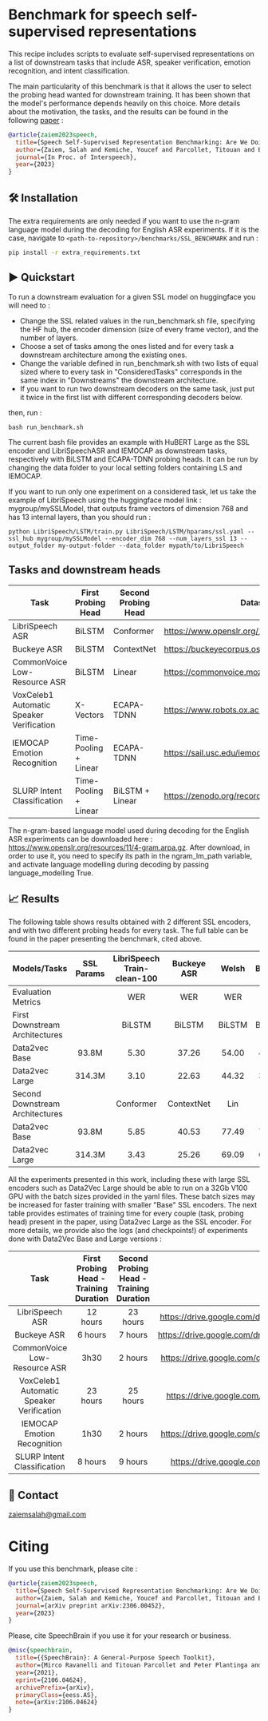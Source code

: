 # Benchmark for speech self-supervised representations
This recipe includes scripts to evaluate self-supervised representations on a list of downstream tasks that include ASR, speaker verification, emotion recognition, and intent classification. 

The main particularity of this benchmark is that it allows the user to select the probing head wanted for downstream training. It has been shown that the model's performance depends heavily on this choice. More details about the motivation, the tasks, and the results can be found in the following [paper](https://arxiv.org/abs/2306.00452) :

```bibtex
@article{zaiem2023speech,
  title={Speech Self-Supervised Representation Benchmarking: Are We Doing it Right?},
  author={Zaiem, Salah and Kemiche, Youcef and Parcollet, Titouan and Essid, Slim and Ravanelli, Mirco},
  journal={In Proc. of Interspeech},
  year={2023}
}
```

## 🛠️️ Installation
The extra requirements are only needed if you want to use the n-gram language model during the decoding for English ASR experiments. If it is the case, navigate to `<path-to-repository>/benchmarks/SSL_BENCHMARK` and run :

```bash
pip install -r extra_requirements.txt
```
## ▶️ Quickstart

To run a downstream evaluation for a given SSL model on huggingface you will need to  :
* Change the SSL related values in the run\_benchmark.sh file, specifying the HF hub, the encoder dimension (size of every frame vector), and the number of layers.
* Choose a set of tasks among the ones listed  and for every task a downstream architecture among the existing ones.
* Change the variable defined in run\_benchmark.sh with two lists of equal sized where to every task  in "ConsideredTasks" corresponds in the same index in "Downstreams" the downstream architecture.
* If you want to run two downstream decoders on the same task, just put it twice in the first list with different corresponding decoders below.

then, run :

```
bash run_benchmark.sh
```
The current bash file provides an example with HuBERT Large as the SSL encoder and LibriSpeechASR and IEMOCAP as downstream tasks, respectively with BiLSTM and ECAPA-TDNN probing heads. It can be run by changing the data folder to your local setting folders containing LS and IEMOCAP.

If you want to run only one experiment on a considered task, let us take the example of LibriSpeech using the huggingface model link : mygroup/mySSLModel, that outputs frame vectors of dimension 768 and has 13 internal layers, than you should run :

```
python LibriSpeech/LSTM/train.py LibriSpeech/LSTM/hparams/ssl.yaml --ssl_hub mygroup/mySSLModel --encoder_dim 768 --num_layers_ssl 13 --output_folder my-output-folder --data_folder mypath/to/LibriSpeech
```

## Tasks and downstream heads

| Task                                     | First Probing Head    | Second Probing Head | Dataset Download                                         |
|------------------------------------------|-----------------------|---------------------|----------------------------------------------------------|
| LibriSpeech ASR                          | BiLSTM                | Conformer           | https://www.openslr.org/12                               |
| Buckeye ASR                              | BiLSTM                | ContextNet          | https://buckeyecorpus.osu.edu/                           |
| CommonVoice Low-Resource  ASR            | BiLSTM                | Linear              | https://commonvoice.mozilla.org/fr                       |
| VoxCeleb1 Automatic Speaker Verification | X-Vectors             | ECAPA-TDNN          | https://www.robots.ox.ac.uk/~vgg/data/voxceleb/vox1.html |
| IEMOCAP Emotion Recognition              | Time-Pooling + Linear | ECAPA-TDNN          | https://sail.usc.edu/iemocap/                            |
| SLURP Intent Classification              | Time-Pooling + Linear | BiLSTM + Linear     | https://zenodo.org/record/4274930                        |

The n-gram-based language model used during decoding for the English ASR experiments can be downloaded here : https://www.openslr.org/resources/11/4-gram.arpa.gz. After download, in order to use it, you need to specify its path in the ngram\_lm\_path variable, and activate language modelling during decoding by passing language\_modelling True.

## 📈️ Results

The following table shows results obtained with 2 different SSL encoders, and with two different probing heads for every task. The full table can be found in the paper presenting the benchmark, cited above.

| Models/Tasks                    | SSL Params | LibriSpeech Train-clean-100 | Buckeye ASR |  Welsh | Basque  |  VoxCeleb1 |       IEMOCAP      | SLURP Scenario identification |
|---------------------------------|:----------:|:---------------------------:|:-----------:|:------:|:-------:|:----------:|:------------------:|:-----------------------------:|
| Evaluation Metrics              |            |             WER             |     WER     |   WER  |   WER   |     EER    |      Accuracy      |            Accuracy           |
| First Downstream Architectures  |            |            BiLSTM           |    BiLSTM   | BiLSTM |  BiLSTM |  X-Vectors | Time-pool + Linear |       Time-pool + Linear      |
| Data2vec Base                   |    93.8M   |             5.30            |    37.26    |  54.00 |  46.37  |    5.43    |        63.0        |              56.9             |
| Data2vec Large                  |   314.3M   |             3.10            |    22.63    |  44.32 |  38.23  |    4.89    |        64.1        |              69.8             |
| Second Downstream Architectures |            |          Conformer          |  ContextNet |   Lin  |   Lin   | ECAPA-TDNN |     ECAPA-TDNN     |        BiLSTM + Linear        |
| Data2vec Base                   |    93.8M   |             5.85            |    40.53    |  77.49 |  75.26  |    3.75    |         72         |              73.4             |
| Data2vec Large                  |   314.3M   |             3.43            |    25.26    |  69.09 |  63.31  |    2.67    |        71.3        |              79.9             |

All the experiments presented in this work, including these with large SSL encoders such as Data2Vec Large should be able to run on a 32Gb V100 GPU with the batch sizes provided in the yaml files. These batch sizes may be increased for faster training with smaller "Base" SSL encoders. The next table provides estimates of training time for every couple (task, probing head) present in the paper, using Data2vec Large as the SSL encoder. For more details, we provide also the logs (and checkpoints!) of experiments done with Data2Vec Base and Large versions :

|                   Task                   | First Probing Head - Training Duration | Second Probing Head - Training Duration |                            Data2Vec Base Logs                            | Data2Vec Large Logs                                                      |
|:----------------------------------------:|:--------------------------------------:|:---------------------------------------:|:------------------------------------------------------------------------:|--------------------------------------------------------------------------|
| LibriSpeech ASR                          | 12 hours                               | 23 hours                                | https://drive.google.com/drive/folders/1qOPyNVbxXst6XOAogcU5FQLR5O2p8SzI | https://drive.google.com/drive/folders/1pNMDsjZDSXMSSp3N0aV9SCja4rPlFAUJ |
| Buckeye ASR                              | 6 hours                                | 7 hours                                 | https://drive.google.com/drive/folders/1wr\_DRXM3MkSZLzhSygeuzGfwP2Ek63bc | https://drive.google.com/drive/folders/13XechHlu4Kj4gg-E7vfHfvE0qG1GSItj |
| CommonVoice Low-Resource ASR             | 3h30                                   | 2 hours                                 | https://drive.google.com/drive/folders/1PaRWMTPe0hltTgCEfTptHc4iOwQMgZ8o | https://drive.google.com/drive/folders/1OVzqBE-3tRYDJ9Wi8Zf4q6-RI82lCX5D |
| VoxCeleb1 Automatic Speaker Verification | 23 hours                               | 25 hours                                | https://drive.google.com/drive/folders/1Jt9obJZL-c1VwCuhu5i7ul2zreZ7hqru | https://drive.google.com/drive/folders/19Y1vOzmUEH\_40HPkSb2nlUEKdU6nataE |
| IEMOCAP Emotion Recognition              | 1h30                                   | 2 hours                                 | https://drive.google.com/drive/folders/15RBDGU7r7rIH3QIDW4ZvknstQyOVb\_eJ | https://drive.google.com/drive/folders/1F\_fU-q994Y-N6Ix05BloZi1cggoYO1BU |
| SLURP Intent Classification              | 8 hours                                | 9 hours                                 | https://drive.google.com/drive/folders/1lPRZrfyIxREq7Ol54jqF3yJtdlGaY75g | https://drive.google.com/drive/folders/1w3ICpWjmnGbyVqEdqNpta7tBqkJRzMs_ |

## 📧 Contact

[zaiemsalah@gmail.com](mailto:zaiemsalah@gmail.com)

# **Citing**
If you use this benchmark, please cite :

```bibtex
@article{zaiem2023speech,
  title={Speech Self-Supervised Representation Benchmarking: Are We Doing it Right?},
  author={Zaiem, Salah and Kemiche, Youcef and Parcollet, Titouan and Essid, Slim and Ravanelli, Mirco},
  journal={arXiv preprint arXiv:2306.00452},
  year={2023}
}
```
Please, cite SpeechBrain if you use it for your research or business.

```bibtex
@misc{speechbrain,
  title={{SpeechBrain}: A General-Purpose Speech Toolkit},
  author={Mirco Ravanelli and Titouan Parcollet and Peter Plantinga and Aku Rouhe and Samuele Cornell and Loren Lugosch and Cem Subakan and Nauman Dawalatabad and Abdelwahab Heba and Jianyuan Zhong and Ju-Chieh Chou and Sung-Lin Yeh and Szu-Wei Fu and Chien-Feng Liao and Elena Rastorgueva and François Grondin and William Aris and Hwidong Na and Yan Gao and Renato De Mori and Yoshua Bengio},
  year={2021},
  eprint={2106.04624},
  archivePrefix={arXiv},
  primaryClass={eess.AS},
  note={arXiv:2106.04624}
}
```

